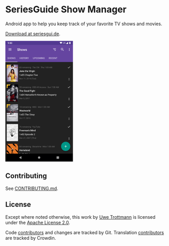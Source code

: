 # SeriesGuide Show Manager

Android app to help you keep track of your favorite TV shows and movies.

[Download at seriesgui.de](https://seriesgui.de).

<img src="screenshots/phone.png" height="375"/>

## Contributing

See [CONTRIBUTING.md](CONTRIBUTING.md).

## License

Except where noted otherwise, this work by [Uwe Trottmann](https://uwetrottmann.com) is licensed under the [Apache License 2.0](LICENSE.txt).

Code [contributors](https://github.com/UweTrottmann/SeriesGuide/graphs/contributors) and changes are tracked by Git.
Translation [contributors](https://crowdin.com/project/seriesguide-translations/activity_stream) are tracked by Crowdin.
